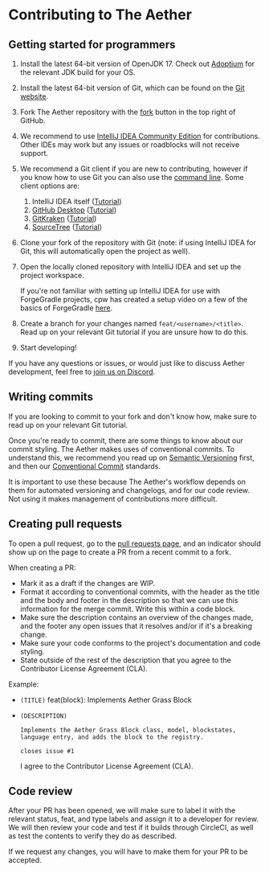 # Contributing to The Aether
## Getting started for programmers
1. Install the latest 64-bit version of OpenJDK 17. Check out [Adoptium](https://adoptium.net/) for the relevant JDK build for your OS.

2. Install the latest 64-bit version of Git, which can be found on the [Git website](https://git-scm.com/).

3. Fork The Aether repository with the [fork](https://github.com/Gilded-Games/The-Aether/fork) button in the top right of GitHub.

4. We recommend to use [IntelliJ IDEA Community Edition](https://www.jetbrains.com/idea/) for contributions. Other IDEs may work but any issues or roadblocks will not receive support.

5. We recommend a Git client if you are new to contributing, however if you know how to use Git you can also use the [command line](https://docs.gitlab.com/ee/gitlab-basics/start-using-git.html). Some client options are:
   1. IntelliJ IDEA itself ([Tutorial](https://blog.jetbrains.com/idea/2020/10/clone-a-project-from-github/))
   2. [GitHub Desktop](https://desktop.github.com/) ([Tutorial](https://docs.github.com/en/desktop/installing-and-configuring-github-desktop/overview/getting-started-with-github-desktop))
   3. [GitKraken](https://www.gitkraken.com/) ([Tutorial](https://help.gitkraken.com/gitkraken-client/guide/))
   4. [SourceTree](https://www.sourcetreeapp.com/) ([Tutorial](https://confluence.atlassian.com/get-started-with-sourcetree))

6. Clone your fork of the repository with Git (note: if using IntelliJ IDEA for Git, this will automatically open the project as well).

7. Open the locally cloned repository with IntelliJ IDEA and set up the project workspace.

   If you're not familiar with setting up IntelliJ IDEA for use with ForgeGradle projects, cpw has created a setup video on a few of the basics of ForgeGradle [here](https://www.youtube.com/watch?v=PfmlNiHonV0).

8. Create a branch for your changes named `feat/<username>/<title>`. Read up on your relevant Git tutorial if you are unsure how to do this.

9. Start developing!

If you have any questions or issues, or would just like to discuss Aether development, feel free to [join us on Discord](https://discord.gg/aethermod).

## Writing commits
If you are looking to commit to your fork and don't know how, make sure to read up on your relevant Git tutorial.

Once you're ready to commit, there are some things to know about our commit styling. The Aether makes uses of conventional commits. To understand this, we recommend you read up on [Semantic Versioning](https://github.com/Gilded-Games/The-Aether/blob/1.19/docs/references/VERSIONING.md) first, and then our [Conventional Commit](https://github.com/Gilded-Games/The-Aether/blob/1.19/docs/references/COMMITS.md) standards.

It is important to use these because The Aether's workflow depends on them for automated versioning and changelogs, and for our code review. Not using it makes management of contributions more difficult.

## Creating pull requests
To open a pull request, go to the [pull requests page](https://github.com/Gilded-Games/The-Aether/pulls), and an indicator should show up on the page to create a PR from a recent commit to a fork.

When creating a PR:
- Mark it as a draft if the changes are WIP.
- Format it according to conventional commits, with the header as the title and the body and footer in the description so that we can use this information for the merge commit. Write this within a code block.
- Make sure the description contains an overview of the changes made, and the footer any open issues that it resolves and/or if it's a breaking change.
- Make sure your code conforms to the project's documentation and code styling.
- State outside of the rest of the description that you agree to the Contributor License Agreement (CLA).

Example:
- `(TITLE)` feat(block): Implements Aether Grass Block
- `(DESCRIPTION)`
  ```
  Implements the Aether Grass Block class, model, blockstates, language entry, and adds the block to the registry.
  
  closes issue #1
  ```

  I agree to the Contributor License Agreement (CLA).

## Code review
After your PR has been opened, we will make sure to label it with the relevant status, feat, and type labels and assign it to a developer for review. We will then review your code and test if it builds through CircleCI, as well as test the contents to verify they do as described.

If we request any changes, you will have to make them for your PR to be accepted.